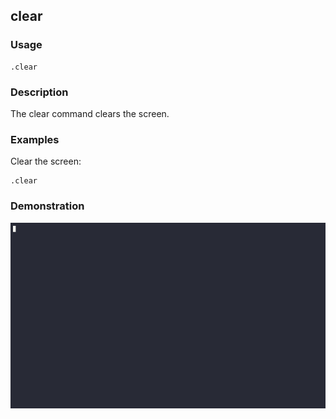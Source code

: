 ## clear

### Usage

```text
.clear
```

### Description

The clear command clears the screen.

### Examples

Clear the screen:

```text
.clear
```

### Demonstration

![](./demo.gif)
